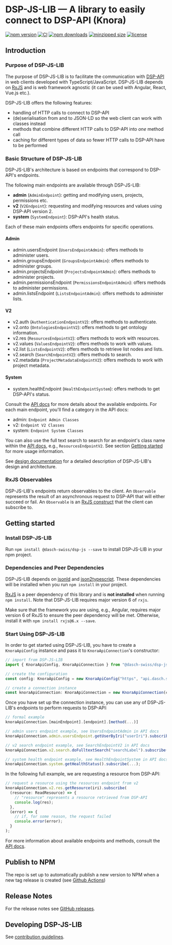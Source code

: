 # DSP-JS-LIB &mdash; A library to easily connect to DSP-API (Knora)

[![npm version](https://badge.fury.io/js/%40dasch-swiss%2Fdsp-js.svg)](https://www.npmjs.com/package/@dasch-swiss/dsp-js)
[![CI](https://github.com/dasch-swiss/knora-api-js-lib/workflows/CI/badge.svg)](https://github.com/dasch-swiss/dsp-js-lib/actions?query=workflow%3ACI)
[![npm downloads](https://img.shields.io/npm/dt/@dasch-swiss/dsp-js.svg?style=flat)](https://www.npmjs.com/package/@dasch-swiss/dsp-js)
[![minzipped size](https://img.shields.io/bundlephobia/minzip/@dasch-swiss/dsp-js.svg?style=flat)](https://www.npmjs.com/package/@dasch-swiss/dsp-js)
[![license](https://img.shields.io/npm/l/@dasch-swiss/dsp-js.svg?style=flat)](https://www.npmjs.com/package/@dasch-swiss/dsp-js)

## Introduction

### Purpose of DSP-JS-LIB

The purpose of DSP-JS-LIB is to facilitate the communication with [DSP-API](https://docs.dasch.swiss/DSP-API/) in web clients developed with TypeScript/JavaScript.
DSP-JS-LIB depends on [RxJS](https://rxjs.dev/guide/overview) and is web framework agnostic (it can be used with Angular, React, Vue.js etc.).

DSP-JS-LIB offers the following features:

* handling of HTTP calls to connect to DSP-API
* (de)serialisation from and to JSON-LD so the web client can work with classes instead
* methods that combine different HTTP calls to DSP-API into *one* method call
* caching for different types of data so fewer HTTP calls to DSP-API have to be performed

### Basic Structure of DSP-JS-LIB

DSP-JS-LIB's architecture is based on endpoints that correspond to DSP-API's endpoints.

The following main endpoints are available through DSP-JS-LIB:

* **admin** (`AdminEndpoint`): getting and modifying users, projects, permissions etc.
* **v2** (`V2Endpoint`): requesting and modifying resources and values using DSP-API version 2.
* **system** (`SystemEndpoint`): DSP-API's health status.

Each of these main endpoints offers endpoints for specific operations.

#### Admin

* admin.usersEndpoint (`UsersEndpointAdmin`): offers methods to administer users.
* admin.groupsEndpoint (`GroupsEndpointAdmin`): offers methods to administer groups.
* admin.projectsEndpoint (`ProjectsEndpointAdmin`): offers methods to administer projects.
* admin.permissionsEndpoint (`PermissionsEndpointAdmin`): offers methods to administer permissions.
* admin.listsEndpoint (`ListsEndpointAdmin`): offers methods to administer lists.

#### V2

* v2.auth (`AuthenticationEndpointV2`): offers methods to authenticate.
* v2.onto (`OntologiesEndpointV2`): offers methods to get ontology information.
* v2.res (`ResourcesEndpointV2`): offers methods to work with resources.
* v2.values (`ValuesEndpointV2`): offers methods to work with values.
* v2.list (`ListsEndpointV2`): offers methods to retrieve list nodes and lists.
* v2.search (`SearchEndpointV2`): offers methods to search.
* v2.metadata (`ProjectMetadataEndpointV2`): offers methods to work with project metadata.

#### System

* system.healthEndpoint (`HealthEndpointSystem`): offers methods to get DSP-API's status.

Consult the [API docs](https://dasch-swiss.github.io/dsp-js-lib) for more details about the available endpoints.
For each main endpoint, you'll find a category in the API docs:

* admin: `Endpoint Admin Classes`
* v2: `Endpoint V2 Classes`
* system: `Endpoint System Classes`

You can also use the full text search to search for an endpoint's class name within the [API docs](https://dasch-swiss.github.io/dsp-js-lib), e.g., `ResourcesEndpointV2`.
See section [Getting started](#getting-started) for more usage information.

See [design documentation](design-documentation.md) for a detailed description of DSP-JS-LIB's design and architecture.

### RxJS Observables

DSP-JS-LIB's endpoints return observables to the client.
An `Observable` represents the result of an asynchronous request to DSP-API that will either succeed or fail.
An `Observable` is an [RxJS construct](https://rxjs.dev/guide/observable) that the client can subscribe to.

## Getting started

### Install DSP-JS-LIB

Run `npm install @dasch-swiss/dsp-js --save` to install DSP-JS-LIB in your npm project.

### Dependencies and Peer Dependencies

DSP-JS-LIB depends on [jsonld](https://www.npmjs.com/package/jsonld) and [json2typescript](https://www.npmjs.com/package/json2typescript).
These dependencies will be installed when you run `npm install` in your project.

[RxJS](https://www.npmjs.com/package/rxjs) is a peer dependency of this library and is **not installed** when running `npm install`.
Note that DSP-JS-LIB requires major version 6 of `rxjs`.

Make sure that the framework you are using, e.g., Angular,  requires major version 6 of RxJS to ensure the peer dependency will be met.
Otherwise, install it with `npm install rxjs@6.x --save`.

### Start Using DSP-JS-LIB

In order to get started using DSP-JS-LIB, you have to create a `KnoraApiConfig` instance and pass it to `KnoraApiConnection`'s constructor:

```typescript
// import from DSP-JS-LIB
import { KnoraApiConfig, KnoraApiConnection } from "@dasch-swiss/dsp-js";

// create the configuration
const config: KnoraApiConfig = new KnoraApiConfig("https", "api.dasch.swiss");

// create a connection instance
const knoraApiConnection: KnoraApiConnection = new KnoraApiConnection(config);
```

Once you have set up the connection instance, you can use any of DSP-JS-LIB's endpoints to perform requests to DSP-API:

```typescript
// formal example
knoraApiConnection.[mainEndpoint].[endpoint].[method(...)]

// admin users endpoint example, see UsersEndpointAdmin in API docs
knoraApiConnection.admin.usersEndpoint.getUserByIri("userIri").subscribe(...);

// v2 search endpoint example, see SearchEndpointV2 in API docs
knoraApiConnection.v2.search.doFulltextSearch("searchLabel").subscribe(...);

// system health endpoint example, see HealthEndpointSystem in API docs
knoraApiConnection.system.getHealthStatus().subscribe(...);
```

In the following full example, we are requesting a resource from DSP-API:

```typescript
// request a resource using the resources endpoint from v2
knoraApiConnection.v2.res.getResource(iri).subscribe(
  (resource: ReadResource) => {
    // "resource" represents a resource retrieved from DSP-API
    console.log(res);
  },
  (error) => {
    // if, for some reason, the request failed
    console.error(error);
  }
);
```

For more information about available endpoints and methods, consult the [API docs](https://dasch-swiss.github.io/dsp-js-lib).

## Publish to NPM

The repo is set up to automatically publish a new version to NPM when a new tag release is created (see [Github Actions](.github/workflow/main.yml))

## Release Notes

For the release notes see [GitHub releases](https://github.com/dasch-swiss/dsp-js-lib/releases).

## Developing DSP-JS-LIB
See [contribution guidelines](contribution.md).
